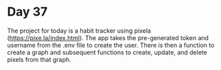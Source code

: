 # Day 37
The project for today is a habit tracker using pixela (https://pixe.la/index.html). The app takes the pre-generated token and username from the .env file to create the user. There is then a function to create a graph and subsequent functions to create, update, and delete pixels from that graph. 